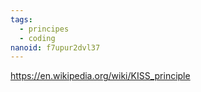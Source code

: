 ```yaml
---
tags:
  - principes
  - coding
nanoid: f7upur2dvl37
---
```


https://en.wikipedia.org/wiki/KISS_principle
